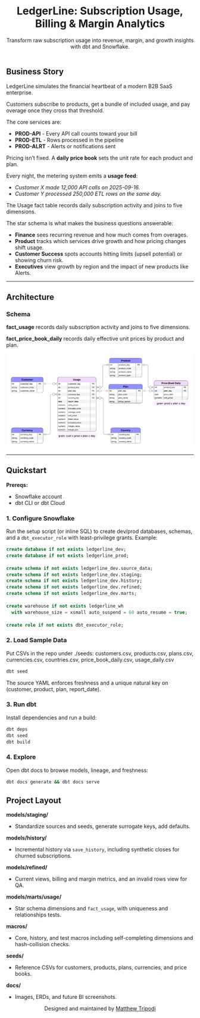 <h1 align="center">LedgerLine: Subscription Usage, Billing & Margin Analytics</h1>

<p align="center">
  Transform raw subscription usage into revenue, margin, and growth insights with dbt and Snowflake.
  <br/><br/>
</p>

## Business Story

LedgerLine simulates the financial heartbeat of a modern B2B SaaS enterprise.

Customers subscribe to products, get a bundle of included usage, and pay overage once they cross that threshold.  

The core services are:  
- **PROD-API** - Every API call counts toward your bill
- **PROD-ETL** - Rows processed in the pipeline
- **PROD-ALRT** - Alerts or notifications sent

Pricing isn’t fixed. A **daily price book** sets the unit rate for each product and plan.  

Every night, the metering system emits a **usage feed**:

- *Customer X made 12,000 API calls on 2025-09-16.*  
- *Customer Y processed 250,000 ETL rows on the same day.*  

The Usage fact table records daily subscription activity and joins to five dimensions.  

The star schema is what makes the business questions answerable:  
- **Finance** sees recurring revenue and how much comes from overages.
- **Product** tracks which services drive growth and how pricing changes shift usage.
- **Customer Success** spots accounts hitting limits (upsell potential) or showing churn risk.
- **Executives** view growth by region and the impact of new products like Alerts.

---

## Architecture

### Schema
  
**fact_usage** records daily subscription activity and joins to five dimensions.  
  
**fact_price_book_daily** records daily effective unit prices by product and plan.

![LedgerLine Architecture](docs/assets/erd_phys_model_2.png)

---

## Quickstart

**Prereqs:**  
- Snowflake account  
- dbt CLI or dbt Cloud  

### 1. Configure Snowflake

Run the setup script (or inline SQL) to create dev/prod databases, schemas, and a `dbt_executor_role` with least-privilege grants. Example:

```sql
create database if not exists ledgerline_dev;
create database if not exists ledgerline_prod;

create schema if not exists ledgerline_dev.source_data;
create schema if not exists ledgerline_dev.staging;
create schema if not exists ledgerline_dev.history;
create schema if not exists ledgerline_dev.refined;
create schema if not exists ledgerline_dev.marts;

create warehouse if not exists ledgerline_wh
  with warehouse_size = xsmall auto_suspend = 60 auto_resume = true;

create role if not exists dbt_executor_role;
```

### 2. Load Sample Data

Put CSVs in the repo under ./seeds: customers.csv, products.csv, plans.csv, currencies.csv, countries.csv, 
price_book_daily.csv, usage_daily.csv

```sql
dbt seed
```

The source YAML enforces freshness and a unique natural key on (customer, product, plan, report_date).

### 3. Run dbt

Install dependencies and run a build:

```bash
dbt deps
dbt seed
dbt build
```

### 4. Explore

Open dbt docs to browse models, lineage, and freshness:

```bash
dbt docs generate && dbt docs serve
```

## Project Layout

**models/staging/**  
- Standardize sources and seeds, generate surrogate keys, add defaults.

**models/history/**  
- Incremental history via `save_history`, including synthetic closes for churned subscriptions.

**models/refined/**  
- Current views, billing and margin metrics, and an invalid rows view for QA.

**models/marts/usage/**  
- Star schema dimensions and `fact_usage`, with uniqueness and relationships tests.

**macros/**  
- Core, history, and test macros including self-completing dimensions and hash-collision checks.

**seeds/**  
- Reference CSVs for customers, products, plans, currencies, and price books.

**docs/**  
- Images, ERDs, and future BI screenshots.


<p align="center">Designed and maintained by <a href="https://github.com/moveeleven-data">Matthew Tripodi</a></p>